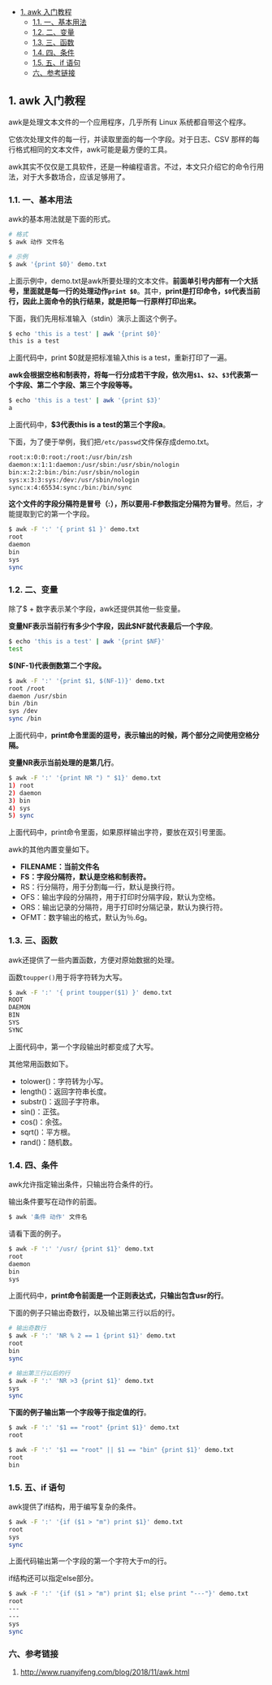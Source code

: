 - [1. awk 入门教程](#1-awk-入门教程)
  - [1.1. 一、基本用法](#11-一基本用法)
  - [1.2. 二、变量](#12-二变量)
  - [1.3. 三、函数](#13-三函数)
  - [1.4. 四、条件](#14-四条件)
  - [1.5. 五、if 语句](#15-五if-语句)
  - [六、参考链接](#六参考链接)

## 1. awk 入门教程

awk是处理文本文件的一个应用程序，几乎所有 Linux 系统都自带这个程序。

它依次处理文件的每一行，并读取里面的每一个字段。对于日志、CSV 那样的每行格式相同的文本文件，awk可能是最方便的工具。

awk其实不仅仅是工具软件，还是一种编程语言。不过，本文只介绍它的命令行用法，对于大多数场合，应该足够用了。





### 1.1. 一、基本用法

awk的基本用法就是下面的形式。

```bash
# 格式
$ awk 动作 文件名

# 示例
$ awk '{print $0}' demo.txt
```

上面示例中，demo.txt是awk所要处理的文本文件。**前面单引号内部有一个大括号，里面就是每一行的处理动作`print $0`**。其中，**print是打印命令，`$0`代表当前行，因此上面命令的执行结果，就是把每一行原样打印出来。**

下面，我们先用标准输入（stdin）演示上面这个例子。

```bash
$ echo 'this is a test' | awk '{print $0}'
this is a test
```

上面代码中，print $0就是把标准输入this is a test，重新打印了一遍。

**awk会根据空格和制表符，将每一行分成若干字段，依次用`$1`、`$2`、`$3`代表第一个字段、第二个字段、第三个字段等等。**

```bash
$ echo 'this is a test' | awk '{print $3}'
a
```

上面代码中，**$3代表this is a test的第三个字段a**。

下面，为了便于举例，我们把`/etc/passwd`文件保存成demo.txt。

```bash
root:x:0:0:root:/root:/usr/bin/zsh
daemon:x:1:1:daemon:/usr/sbin:/usr/sbin/nologin
bin:x:2:2:bin:/bin:/usr/sbin/nologin
sys:x:3:3:sys:/dev:/usr/sbin/nologin
sync:x:4:65534:sync:/bin:/bin/sync
```

**这个文件的字段分隔符是冒号（:），所以要用-F参数指定分隔符为冒号**。然后，才能提取到它的第一个字段。

```bash
$ awk -F ':' '{ print $1 }' demo.txt
root
daemon
bin
sys
sync
```





### 1.2. 二、变量

除了$ + 数字表示某个字段，awk还提供其他一些变量。

**变量NF表示当前行有多少个字段，因此$NF就代表最后一个字段**。

```bash
$ echo 'this is a test' | awk '{print $NF}'
test
```

**$(NF-1)代表倒数第二个字段。**

```bash
$ awk -F ':' '{print $1, $(NF-1)}' demo.txt
root /root
daemon /usr/sbin
bin /bin
sys /dev
sync /bin
```

上面代码中，**print命令里面的逗号，表示输出的时候，两个部分之间使用空格分隔。**

**变量NR表示当前处理的是第几行**。

```bash
$ awk -F ':' '{print NR ") " $1}' demo.txt
1) root
2) daemon
3) bin
4) sys
5) sync
```

上面代码中，print命令里面，如果原样输出字符，要放在双引号里面。

awk的其他内置变量如下。

- **FILENAME：当前文件名**
- **FS：字段分隔符，默认是空格和制表符。**
- RS：行分隔符，用于分割每一行，默认是换行符。
- OFS：输出字段的分隔符，用于打印时分隔字段，默认为空格。
- ORS：输出记录的分隔符，用于打印时分隔记录，默认为换行符。
- OFMT：数字输出的格式，默认为％.6g。





### 1.3. 三、函数

awk还提供了一些内置函数，方便对原始数据的处理。

函数`toupper()`用于将字符转为大写。

```bash
$ awk -F ':' '{ print toupper($1) }' demo.txt
ROOT
DAEMON
BIN
SYS
SYNC
```

上面代码中，第一个字段输出时都变成了大写。

其他常用函数如下。

- tolower()：字符转为小写。
- length()：返回字符串长度。
- substr()：返回子字符串。
- sin()：正弦。
- cos()：余弦。
- sqrt()：平方根。
- rand()：随机数。



### 1.4. 四、条件

awk允许指定输出条件，只输出符合条件的行。

输出条件要写在动作的前面。

```bash
$ awk '条件 动作' 文件名
```

请看下面的例子。

```bash
$ awk -F ':' '/usr/ {print $1}' demo.txt
root
daemon
bin
sys
```

上面代码中，**print命令前面是一个正则表达式，只输出包含usr的行**。

下面的例子只输出奇数行，以及输出第三行以后的行。

```bash
# 输出奇数行
$ awk -F ':' 'NR % 2 == 1 {print $1}' demo.txt
root
bin
sync

# 输出第三行以后的行
$ awk -F ':' 'NR >3 {print $1}' demo.txt
sys
sync
```

**下面的例子输出第一个字段等于指定值的行**。

```bash
$ awk -F ':' '$1 == "root" {print $1}' demo.txt
root

$ awk -F ':' '$1 == "root" || $1 == "bin" {print $1}' demo.txt
root
bin
```



### 1.5. 五、if 语句

awk提供了if结构，用于编写复杂的条件。

```bash
$ awk -F ':' '{if ($1 > "m") print $1}' demo.txt
root
sys
sync
```

上面代码输出第一个字段的第一个字符大于m的行。

if结构还可以指定else部分。

```bash
$ awk -F ':' '{if ($1 > "m") print $1; else print "---"}' demo.txt
root
---
---
sys
sync
```

### 六、参考链接

1. http://www.ruanyifeng.com/blog/2018/11/awk.html